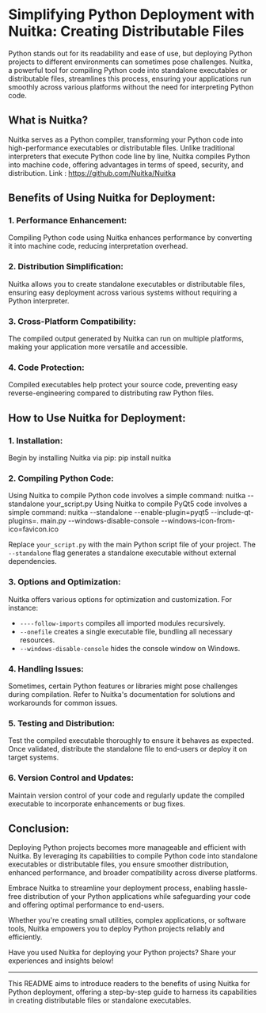 # Simplifying Python Deployment with Nuitka: Creating Distributable Files

Python stands out for its readability and ease of use, but deploying Python projects to different environments can sometimes pose challenges. Nuitka, a powerful tool for compiling Python code into standalone executables or distributable files, streamlines this process, ensuring your applications run smoothly across various platforms without the need for interpreting Python code.

## What is Nuitka?

Nuitka serves as a Python compiler, transforming your Python code into high-performance executables or distributable files. Unlike traditional interpreters that execute Python code line by line, Nuitka compiles Python into machine code, offering advantages in terms of speed, security, and distribution.
Link : https://github.com/Nuitka/Nuitka

## Benefits of Using Nuitka for Deployment:

### 1. **Performance Enhancement:**
   Compiling Python code using Nuitka enhances performance by converting it into machine code, reducing interpretation overhead.

### 2. **Distribution Simplification:**
   Nuitka allows you to create standalone executables or distributable files, ensuring easy deployment across various systems without requiring a Python interpreter.

### 3. **Cross-Platform Compatibility:**
   The compiled output generated by Nuitka can run on multiple platforms, making your application more versatile and accessible.

### 4. **Code Protection:**
   Compiled executables help protect your source code, preventing easy reverse-engineering compared to distributing raw Python files.

## How to Use Nuitka for Deployment:

### 1. **Installation:**
   Begin by installing Nuitka via pip: pip install nuitka

### 2. **Compiling Python Code:**
Using Nuitka to compile Python code involves a simple command: nuitka --standalone your_script.py
Using Nuitka to compile PyQt5 code involves a simple command: nuitka --standalone --enable-plugin=pyqt5 --include-qt-plugins=. main.py --windows-disable-console --windows-icon-from-ico=favicon.ico

Replace `your_script.py` with the main Python script file of your project. The `--standalone` flag generates a standalone executable without external dependencies.

### 3. **Options and Optimization:**
Nuitka offers various options for optimization and customization. For instance:
- `----follow-imports` compiles all imported modules recursively.
- `--onefile` creates a single executable file, bundling all necessary resources.
- `--windows-disable-console` hides the console window on Windows.


### 4. **Handling Issues:**
Sometimes, certain Python features or libraries might pose challenges during compilation. Refer to Nuitka's documentation for solutions and workarounds for common issues.

### 5. **Testing and Distribution:**
Test the compiled executable thoroughly to ensure it behaves as expected. Once validated, distribute the standalone file to end-users or deploy it on target systems.

### 6. **Version Control and Updates:**
Maintain version control of your code and regularly update the compiled executable to incorporate enhancements or bug fixes.

## Conclusion:

Deploying Python projects becomes more manageable and efficient with Nuitka. By leveraging its capabilities to compile Python code into standalone executables or distributable files, you ensure smoother distribution, enhanced performance, and broader compatibility across diverse platforms.

Embrace Nuitka to streamline your deployment process, enabling hassle-free distribution of your Python applications while safeguarding your code and offering optimal performance to end-users.

Whether you're creating small utilities, complex applications, or software tools, Nuitka empowers you to deploy Python projects reliably and efficiently.

Have you used Nuitka for deploying your Python projects? Share your experiences and insights below!

---

This README aims to introduce readers to the benefits of using Nuitka for Python deployment, offering a step-by-step guide to harness its capabilities in creating distributable files or standalone executables.

